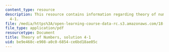 ```yaml
---
content_type: resource
description: This resource contains information regarding theory of numbers, solution
  4-1.
file: /media/https%3A/open-learning-course-data-rc.s3.amazonaws.com/18-781-theory-of-numbers-spring-2012/be9e468ce908a0c06854ce6bd18ae05c_MIT18_781S12_pset4-1sol.pdf
file_type: application/pdf
resourcetype: Document
title: Theory of Numbers, solution 4-1
uid: be9e468c-e908-a0c0-6854-ce6bd18ae05c
---
```

